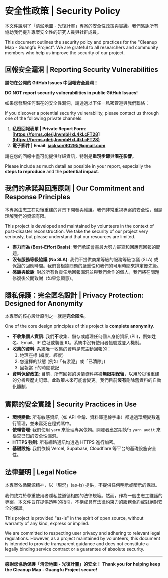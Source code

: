 # 安全性政策 | Security Policy

本文件說明了「清淤地圖 - 光復計畫」專案的安全性政策與實踐。我們感謝所有協助我們提升專案安全性的研究人員與社群成員。

This document outlines the security policy and practices for the "Cleanup Map - Guangfu Project". We are grateful to all researchers and community members who help us improve the security of our project.

## 回報安全漏洞 | Reporting Security Vulnerabilities

**請勿在公開的 GitHub Issues 中回報安全漏洞！**

**DO NOT report security vulnerabilities in public GitHub Issues!**

如果您發現任何潛在的安全性漏洞，請透過以下任一私密管道與我們聯絡：

If you discover a potential security vulnerability, please contact us through one of the following private channels:

1.  **私密回報表單 | Private Report Form**: **[https://forms.gle/jJnvmbHxL4kLcFT28](https://forms.gle/jJnvmbHxL4kLcFT28)**
2.  **電子郵件 | Email**: **jackson90295@gmail.com**

請在您的回報中盡可能提供詳細資訊，特別是**重現步驟**與**潛在影響**。

Please include as much detail as possible in your report, especially the **steps to reproduce** and the **potential impact**.

## 我們的承諾與回應原則 | Our Commitment and Response Principles

本專案由志工在災後重建的背景下開發與維護。我們非常重視專案的安全性，但請理解我們的資源有限。

This project is developed and maintained by volunteers in the context of post-disaster reconstruction. We take the security of our project very seriously, but please understand that our resources are limited.

- **盡力而為 (Best-Effort Basis)**: 我們承諾會盡最大努力審查和回應您回報的問題。
- **沒有服務等級協議 (No SLA)**: 我們不提供商業等級的服務等級協議 (SLA) 或保證的回應時間。我們會根據問題的嚴重性和我們的可用時間來排定優先級。
- **感謝與致謝**: 對於所有負責任地回報漏洞並與我們合作的個人，我們將在問題修復後公開致謝（如果您願意）。

## 隱私保護：完全匿名設計 | Privacy Protection: Designed for Anonymity

本專案的核心設計原則之一就是**完全匿名**。

One of the core design principles of this project is **complete anonymity**.

- **不收集個人資訊**: 我們**不**收集、儲存或處理任何個人身份資訊 (PII)，例如姓名、Email、IP 位址或裝置 ID。系統中沒有使用者帳號或登入機制。
- **收集的資料**: 系統唯一收集的資料是您主動回報的：
  1.  地理座標 (緯度、經度)
  2.  您選擇的狀態 (例如「有淤泥」或「已清除」)
  3.  回報當下的時間戳記
- **資料保留政策**: 目前，所有回報的災情資料將被**無限期保留**，以用於災後重建的分析與歷史記錄。此政策未來可能會變更。我們目前**沒有**刪除舊資料的自動化機制。

## 實際的安全實踐 | Security Practices in Use

- **環境變數**: 所有敏感資訊（如 API 金鑰、資料庫連線字串）都透過環境變數進行管理，並未寫死在程式碼中。
- **依賴管理**: 我們使用 `yarn` 來管理專案依賴。開發者應定期執行 `yarn audit` 來檢查已知的安全性漏洞。
- **HTTPS 強制**: 所有網路通訊均透過 HTTPS 進行加密。
- **基礎設施**: 我們依賴 Vercel, Supabase, Cloudflare 等平台的基礎設施安全性。

## 法律聲明 | Legal Notice

本專案依循開源精神，以「現況」(as-is) 提供，不提供任何明示或暗示的保證。

我們致力於尊重使用者隱私並遵循相關的法律規範。然而，作為一個由志工維護的專案，本文件旨在提供透明的指引，不構成具有法律約束力的服務合約或對絕對安全的保證。

This project is provided "as-is" in the spirit of open source, without warranty of any kind, express or implied.

We are committed to respecting user privacy and adhering to relevant legal regulations. However, as a project maintained by volunteers, this document is intended to provide transparent guidance and does not constitute a legally binding service contract or a guarantee of absolute security.

---

**感謝您協助保護「清淤地圖 - 光復計畫」的安全！**
**Thank you for helping keep the Cleanup Map - Guangfu Project secure!**
